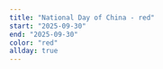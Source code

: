 ```yaml
---
title: "National Day of China - red"
start: "2025-09-30"
end: "2025-09-30"
color: "red"
allday: true
---
```


